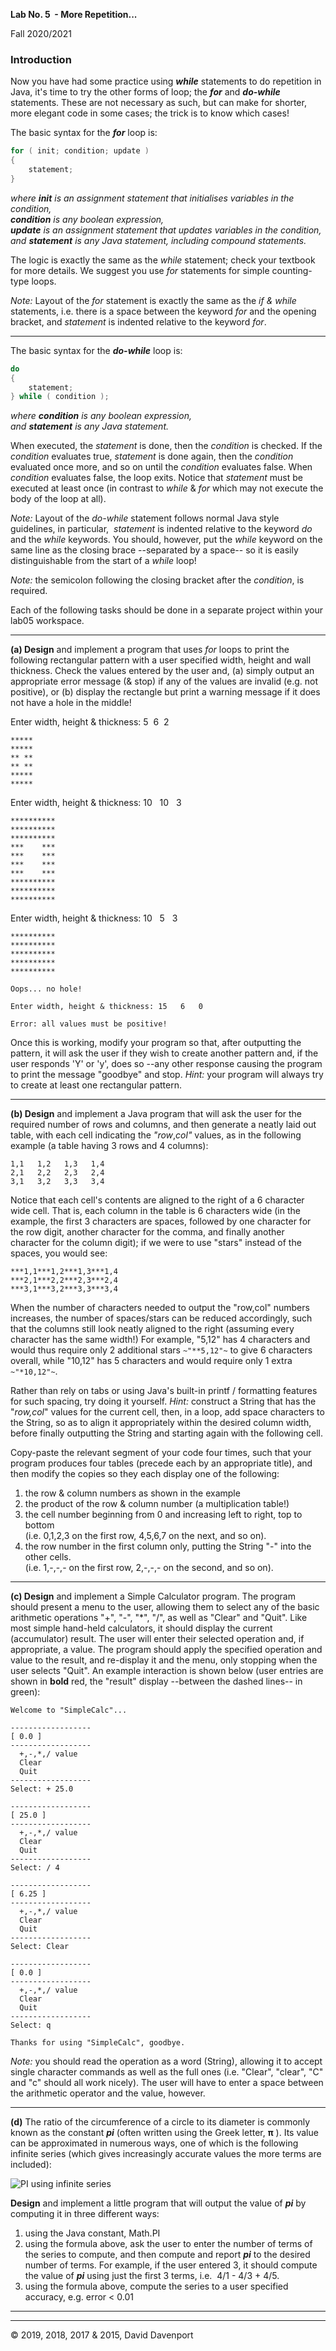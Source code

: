 **Lab No. 5  - More Repetition...**

Fall 2020/2021

### Introduction

Now you have had some practice using ***while*** statements to do repetition in Java, it's time to try the other forms of loop; the ***for*** and ***do-while*** statements. These are not necessary as such, but can make for shorter, more elegant code in some cases; the trick is to know which cases!

The basic syntax for the _**for**_ loop is:

```java 
for ( init; condition; update )
{
    statement;
}
```

_where **init** is an assignment statement that initialises variables in the condition,_  
_**condition** is any boolean expression,_  
_**update** is an assignment statement that updates variables in the condition,_  
_and **statement** is any Java statement, including compound statements._

The logic is exactly the same as the _while_ statement; check your textbook for more details. We suggest you use _for_ statements for simple counting-type loops.

_Note:_ Layout of the _for_ statement is exactly the same as the _if & while_ statements, i.e. there is a space between the keyword _for_ and the opening bracket, and _statement_ is indented relative to the keyword _for_.

* * *

The basic syntax for the _**_do-while_**_ loop is:

```java
do
{
    statement;
} while ( condition );
```

_where **condition** is any boolean expression,_  
_and **statement** is any Java statement._

When executed, the _statement_ is done, then the _condition_ is checked. If the _condition_ evaluates true, _statement_ is done again, then the _condition_ evaluated once more, and so on until the _condition_ evaluates false. When _condition_ evaluates false, the loop exits. Notice that _statement_ must be executed at least once (in contrast to _while_ & _for_ which may not execute the body of the loop at all).

_Note:_ Layout of the _do-while_ statement follows normal Java style guidelines, in particular,  _statement_ is indented relative to the keyword _do_ and the _while_ keywords. You should, however, put the _while_ keyword on the same line as the closing brace --separated by a space-- so it is easily distinguishable from the start of a _while_ loop!

_Note:_ the semicolon following the closing bracket after the _condition_, is required.

Each of the following tasks should be done in a separate project within your lab05 workspace.

* * *

**(a) Design** and implement a program that uses _for_ loops to print the following rectangular pattern with a user specified width, height and wall thickness. Check the values entered by the user and, (a) simply output an appropriate error message (& stop) if any of the values are invalid (e.g. not positive), or (b) display the rectangle but print a warning message if it does not have a hole in the middle!

Enter width, height & thickness: 5  6  2

```
*****
*****
** **
** **
*****
*****
```

Enter width, height & thickness: 10   10   3

```
**********
**********
**********
***    ***
***    ***
***    ***
***    ***
**********
**********
**********
```

Enter width, height & thickness: 10   5   3

```
**********
**********
**********
**********
**********

Oops... no hole!
```

```
Enter width, height & thickness: 15   6   0

Error: all values must be positive!
```

Once this is working, modify your program so that, after outputting the pattern, it will ask the user if they wish to create another pattern and, if the user responds 'Y' or 'y', does so --any other response causing the program to print the message "goodbye" and stop. _Hint:_ your program will always try to create at least one rectangular pattern.

* * *

**(b) Design** and implement a Java program that will ask the user for the required number of rows and columns, and then generate a neatly laid out table, with each cell indicating the _"row_,_col"_ values, as in the following example (a table having 3 rows and 4 columns):

```
1,1   1,2   1,3   1,4
2,1   2,2   2,3   2,4
3,1   3,2   3,3   3,4
```

Notice that each cell's contents are aligned to the right of a 6 character wide cell. That is, each column in the table is 6 characters wide (in the example, the first 3 characters are spaces, followed by one character for the row digit, another character for the comma, and finally another character for the column digit); if we were to use "stars" instead of the spaces, you would see:  

```
***1,1***1,2***1,3***1,4
***2,1***2,2***2,3***2,4
***3,1***3,2***3,3***3,4
```

When the number of characters needed to output the "row,col" numbers increases, the number of spaces/stars can be reduced accordingly, such that the columns still look neatly aligned to the right (assuming every character has the same width!) For example, "5,12" has 4 characters and would thus require only 2 additional stars ``~"**5,12"~`` to give 6 characters overall, while "10,12" has 5 characters and would require only 1 extra ``~"*10,12"~``.

Rather than rely on tabs or using Java's built-in printf / formatting features for such spacing, try doing it yourself. _Hint:_ construct a String that has the "_row,col_" values for the current cell, then, in a loop, add space characters to the String, so as to align it appropriately within the desired column width, before finally outputting the String and starting again with the following cell.

Copy-paste the relevant segment of your code four times, such that your program produces four tables (precede each by an appropriate title), and then modify the copies so they each display one of the following:

1.  the row & column numbers as shown in the example
2.  the product of the row & column number (a multiplication table!)
3.  the cell number beginning from 0 and increasing left to right, top to bottom  
    (i.e. 0,1,2,3 on the first row, 4,5,6,7 on the next, and so on).
4.  the row number in the first column only, putting the String "-" into the other cells.  
    (i.e. 1,-,-,- on the first row, 2,-,-,- on the second, and so on).

* * *

**(c) Design** and implement a Simple Calculator program. The program should present a menu to the user, allowing them to select any of the basic arithmetic operations "+", "-", "\*", "/", as well as "Clear" and "Quit". Like most simple hand-held calculators, it should display the current (accumulator) result. The user will enter their selected operation and, if appropriate, a value. The program should apply the specified operation and value to the result, and re-display it and the menu, only stopping when the user selects "Quit". An example interaction is shown below (user entries are shown in **bold** red, the "result" display --between the dashed lines-- in green):

```
Welcome to "SimpleCalc"...

------------------
[ 0.0 ]
------------------
  +,-,*,/ value
  Clear
  Quit
------------------
Select: + 25.0

------------------
[ 25.0 ]
------------------
  +,-,*,/ value
  Clear
  Quit
------------------
Select: / 4

------------------
[ 6.25 ]
------------------
  +,-,*,/ value
  Clear
  Quit
------------------
Select: Clear

------------------
[ 0.0 ]
------------------
  +,-,*,/ value
  Clear
  Quit
------------------
Select: q

Thanks for using "SimpleCalc", goodbye.
```

_Note:_ you should read the operation as a word (String), allowing it to accept single character commands as well as the full ones (i.e. "Clear", "clear", "C" and "c" should all work nicely). The user will have to enter a space between the arithmetic operator and the value, however.

* * *

**(d)** The ratio of the circumference of a circle to its diameter is commonly known as the constant _**pi**_ (often written using the Greek letter, **π** ). Its value can be approximated in numerous ways, one of which is the following infinite series (which gives increasingly accurate values the more terms are included):

![PI using infinite series](http://web.archive.org/web/20191227214834im_/http://www.cs.bilkent.edu.tr/~david/cs101/assignments/lab05/pi_series1.svg "Series expansion of PI")

**Design** and implement a little program that will output the value of _**pi**_ by computing it in three different ways:

1.  using the Java constant, Math.PI
2.  using the formula above, ask the user to enter the number of terms of the series to compute, and then compute and report _**pi**_ to the desired number of terms. For example, if the user entered 3, it should compute the value of _**pi**_ using just the first 3 terms, i.e.  4/1 - 4/3 + 4/5.
3.  using the formula above, compute the series to a user specified accuracy, e.g. error < 0.01

* * *

* * *

© 2019, 2018, 2017 & 2015, David Davenport
